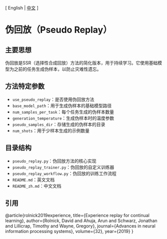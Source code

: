[ English | [中文](README_zh.md) ]

# 伪回放（Pseudo Replay）

## 主要思想
伪回放是SSR（选择性合成回放）方法的简化版本，用于持续学习。它使用基础模型为之前的任务生成伪样本，以防止灾难性遗忘。

## 方法特定参数
- `use_pseudo_replay`：是否使用伪回放方法
- `base_model_path`：用于生成伪样本的基础模型路径
- `num_samples_per_task`：每个任务生成的伪样本数量
- `generation_temperature`：生成伪样本时的温度参数
- `pseudo_samples_dir`：存储生成的伪样本的目录
- `num_shots`：用于少样本生成的示例数量

## 目录结构
- `pseudo_replay.py`：伪回放方法的核心实现
- `pseudo_replay_trainer.py`：伪回放的自定义训练器
- `pseudo_replay_workflow.py`：伪回放的训练工作流程
- `README.md`：英文文档
- `README_zh.md`：中文文档

## 引用
@article{rolnick2019experience,
  title={Experience replay for continual learning},
  author={Rolnick, David and Ahuja, Arun and Schwarz, Jonathan and Lillicrap, Timothy and Wayne, Gregory},
  journal={Advances in neural information processing systems},
  volume={32},
  year={2019}
}